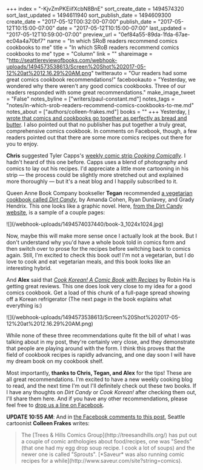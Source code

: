 +++
index = "-KjvZmPKEiifXcbN8BnE"
sort_create_date = 1494574320
sort_last_updated = 1494611940
sort_publish_date = 1494609300
create_date = "2017-05-12T00:32:00-07:00"
publish_date = "2017-05-12T10:15:00-07:00"
date = "2017-05-12T10:15:00-07:00"
last_updated = "2017-05-12T10:59:00-07:00"
preview_url = "0ef84a55-89da-1fda-67ae-ec04a4a70bf7"
name = "In which SRoB readers recommend comics cookbooks to me"
title = "In which SRoB readers recommend comics cookbooks to me"
type = "Column"
link = ""
shareimage = "http://seattlereviewofbooks.com/webhook-uploads/1494573538613/Screen%20Shot%202017-05-12%20at%2012.16.29%20AM.png"
twitterauto = "Our readers had some great comics cookbook recommendations!"
facebookauto = "Yesterday, we wondered why there weren't any good comics cookbooks. Three of our readers responded with some great recommendations."
make_image_tweet = "False"
notes_byline = ["writers/paul-constant.md"]
notes_tags = "notes/in-which-srob-readers-recommend-comics-cookbooks-to-me.md"
notes_about = ["authors/colleen-frakes.md"]
books = ""
+++
Yesterday, [I wrote that comics and cookbooks go together as perfectly as bread and butter](http://www.seattlereviewofbooks.com/reviews/it-should-exist-but-it-doesnt/). I also pointed out that no publisher has put together a truly great, comprehensive comics cookbook. In comments on Facebook, though, a few readers pointed out that there are some more comics recipes out there for you to enjoy.

**Chris** suggested Tyler Capps's [weekly comic strip *Cooking Comically*](http://www.webtoons.com/en/slice-of-life/cooking-comically/list?title_no=622). I hadn't heard of this one before. Capps uses a blend of photography and comics to lay out his recipes. I'd appreciate a little more cartooning in his strip — the process could be slightly more stretched out and explained more thoroughly — but it's a neat blog and I happily subscribed to it.

Queen Anne Book Company bookseller **Tegan** recommended [a vegetarian cookbook called *Dirt Candy*](http://www.qabookco.com/book/9780307952172), by Amanda Cohen, Ryan Dunlavey, and Grady Hendrix. This one looks like a graphic novel.  Here, [from the Dirt Candy website](http://www.dirtcandynyc.com/), is a sample of a couple pages:

<p class="image">![](/webhook-uploads/1494574037440/book-3_1024x1024.jpg)</p>

Now, maybe this will make more sense once I actually look at the book. But I don't understand why you'd have a whole book told in comics form and then switch over to prose for the recipes before switching back to comics again. Still, I'm excited to check this book out! I'm not a vegetarian, but I do love to cook and eat vegetarian meals, and this book looks like an interesting hybrid.

And **Alex** said that [*Cook Korean! A Comic Book with Recipes*](http://www.penguinrandomhouse.com/books/252746/cook-korean-by-robin-ha/9781607748878/) by Robin Ha is getting great reviews. This one does look very close to my idea for a good comics cookbook. Get a load of this chunk of a full-page spread showing off a Korean refrigerator (The next page in the book explains what everything is:)

<p class="image">![](/webhook-uploads/1494573538613/Screen%20Shot%202017-05-12%20at%2012.16.29%20AM.png)</p>

While none of these three recommendations quite fit the bill of what I was talking about in my post, they're certainly very close, and they demonstrate that people are playing around with the form. I think this proves that the field of cookbook recipes is rapidly advancing, and one day soon I will have my dream book on my cookbook shelf.

Most importantly, **thanks to Chris, Tegan, and Alex** for the tips! These are all great recommendations. I'm excited to have a new weekly cooking blog to read, and the next time I'm out I'll definitely check out these two books. If I have any thoughts on *Dirt Candy* or *Cook Korean!* after checking them out, I'll share them here. And if you have any other recommendations, please feel free to [drop us a line on Facebook](https://www.facebook.com/seattlereviewof/).

**UPDATE 10:55 AM**: And in [the Facebook comments to this post](https://www.facebook.com/seattlereviewof/posts/1363584823710758?comment_id=1363593100376597&notif_t=share_comment&notif_id=1494610769642139), Seattle cartoonist **Colleen Frakes** writes:

<blockquote>The [Trees & Hills Comics Group](http://treesandhills.org/) has put out a couple of comic anthologies about food/recipes, one was "Seeds" (that one had my egg drop soup recipe. I cook a lot of soups) and the newer one is called "Sprouts". [*Saveur* was also running comic recipes for a while](http://www.saveur.com/site?string=comics).</blockquote> 

